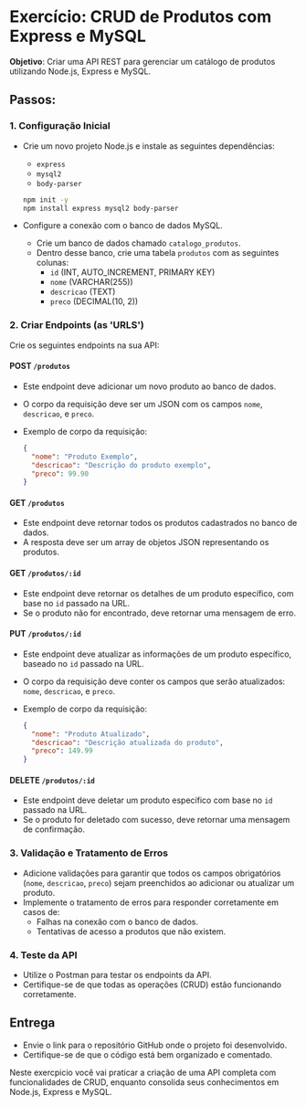 # Exercício: CRUD de Produtos com Express e MySQL

**Objetivo**: Criar uma API REST para gerenciar um catálogo de produtos utilizando Node.js, Express e MySQL.

## Passos:

### 1. Configuração Inicial
- Crie um novo projeto Node.js e instale as seguintes dependências:
  - `express`
  - `mysql2`
  - `body-parser`
  
  ```bash
  npm init -y
  npm install express mysql2 body-parser
  ```

- Configure a conexão com o banco de dados MySQL.
  - Crie um banco de dados chamado `catalogo_produtos`.
  - Dentro desse banco, crie uma tabela `produtos` com as seguintes colunas:
    - `id` (INT, AUTO_INCREMENT, PRIMARY KEY)
    - `nome` (VARCHAR(255))
    - `descricao` (TEXT)
    - `preco` (DECIMAL(10, 2))

### 2. Criar Endpoints (as 'URLS')

Crie os seguintes endpoints na sua API:

#### **POST `/produtos`**
- Este endpoint deve adicionar um novo produto ao banco de dados.
- O corpo da requisição deve ser um JSON com os campos `nome`, `descricao`, e `preco`.
- Exemplo de corpo da requisição:

  ```json
  {
    "nome": "Produto Exemplo",
    "descricao": "Descrição do produto exemplo",
    "preco": 99.90
  }
  ```

#### **GET `/produtos`**
- Este endpoint deve retornar todos os produtos cadastrados no banco de dados.
- A resposta deve ser um array de objetos JSON representando os produtos.

#### **GET `/produtos/:id`**
- Este endpoint deve retornar os detalhes de um produto específico, com base no `id` passado na URL.
- Se o produto não for encontrado, deve retornar uma mensagem de erro.

#### **PUT `/produtos/:id`**
- Este endpoint deve atualizar as informações de um produto específico, baseado no `id` passado na URL.
- O corpo da requisição deve conter os campos que serão atualizados: `nome`, `descricao`, e `preco`.
- Exemplo de corpo da requisição:

  ```json
  {
    "nome": "Produto Atualizado",
    "descricao": "Descrição atualizada do produto",
    "preco": 149.99
  }
  ```

#### **DELETE `/produtos/:id`**
- Este endpoint deve deletar um produto específico com base no `id` passado na URL.
- Se o produto for deletado com sucesso, deve retornar uma mensagem de confirmação.

### 3. Validação e Tratamento de Erros
- Adicione validações para garantir que todos os campos obrigatórios (`nome`, `descricao`, `preco`) sejam preenchidos ao adicionar ou atualizar um produto.
- Implemente o tratamento de erros para responder corretamente em casos de:
  - Falhas na conexão com o banco de dados.
  - Tentativas de acesso a produtos que não existem.

### 4. Teste da API
- Utilize o Postman para testar os endpoints da API.
- Certifique-se de que todas as operações (CRUD) estão funcionando corretamente.

## Entrega
- Envie o link para o repositório GitHub onde o projeto foi desenvolvido.
- Certifique-se de que o código está bem organizado e comentado.



Neste exercpicio você vai praticar a criação de uma API completa com funcionalidades de CRUD, enquanto consolida seus conhecimentos em Node.js, Express e MySQL.
